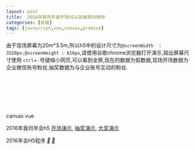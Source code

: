 ```yaml
---
layout: post
title:  2016年我司年会开场h5以及抽奖h5制作
categories: [前端]
tags: [javascript,vue,canvas,promise]
---
```


由于现场屏幕为20m*3.5m,所以h5中的设计尺寸为`@screenWidth  : 3520px;@screenHeight : 616px`,请使用谷歌chrome浏览器打开演示,超出屏幕尺寸使用 `ctrl`+`-`号键缩小网页,可以看到全屏,现在的数据为假数据,现场开场数据为企业微信账号粉丝,抽奖数据为与企业账号互动的粉丝.




<div class="col-md-6 col-xs-12">
<div class="box-project" style="margin-top: 100px;">
	<div class="cover">
		<a href="http://www.5u55.cn/a/fs2016/start.html" class="link">
			<img src="{{site.image}}/project/js-project-main3.jpeg" alt="">
		</a>
		<p>
			<span>canvas</span>
			<span>vue</span>
		</p>
	</div>
	<p class="description">
		2016年我司年会h5
		<a href="http://www.5u55.cn/a/fs2016/start.html">开场演示</a>,
		<a href="http://www.5u55.cn/a/fs2016/lottery.html">抽奖演示</a>,
		<a href="http://www.5u55.cn/a/fs2016/awards.html">大奖演示</a>
	</p>
	<p class="footer">
		2016年会H5程序
		<span class="todo">
			<a href="https://github.com/vace/diggid-2016" title="查看源码" class="github"><i class="icon">&#xe60d;</i></a>
			<a href="http://www.5u55.cn/a/fs2016/start.html" title="查看演示" class="github"><i class="icon">&#xe628;</i></a>
		</span>
	</p>
</div>
</div>

<div class="clearfix"></div>


